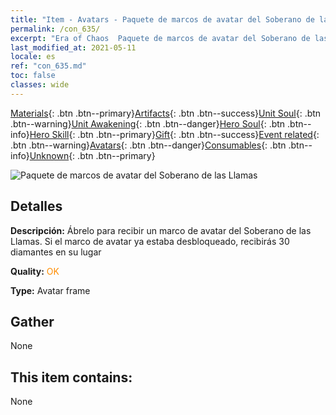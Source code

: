 ```yaml
---
title: "Item - Avatars - Paquete de marcos de avatar del Soberano de las Llamas"
permalink: /con_635/
excerpt: "Era of Chaos  Paquete de marcos de avatar del Soberano de las Llamas"
last_modified_at: 2021-05-11
locale: es
ref: "con_635.md"
toc: false
classes: wide
---
```

 [Materials](/ItemsES/){: .btn .btn--primary}[Artifacts](/ItemsES/Artifacts/){: .btn .btn--success}[Unit Soul](/ItemsES/UnitSoul/){: .btn .btn--warning}[Unit Awakening](/ItemsES/UnitAwakening/){: .btn .btn--danger}[Hero Soul](/ItemsES/HeroSoul/){: .btn .btn--info}[Hero Skill](/ItemsES/HeroSkill/){: .btn .btn--primary}[Gift](/ItemsES/Gift/){: .btn .btn--success}[Event related](/ItemsES/Events/){: .btn .btn--warning}[Avatars](/ItemsES/Avatars/){: .btn .btn--danger}[Consumables](/ItemsES/Consumables/){: .btn .btn--info}[Unknown](/ItemsES/Unknown/){: .btn .btn--primary}

 ![Paquete de marcos de avatar del Soberano de las Llamas](/images/a/avatarFrame_39.png)

## Detalles
 **Descripción:** Ábrelo para recibir un marco de avatar del Soberano de las Llamas. Si el marco de avatar ya estaba desbloqueado, recibirás 30 diamantes en su lugar

 **Quality:** <span style="color: #FF8C00">OK</span>

 **Type:** Avatar frame

## Gather

  None

## This item contains:

  None

